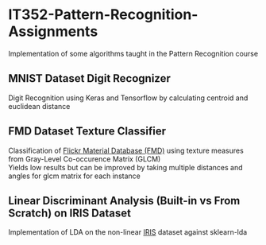 # IT352-Pattern-Recognition-Assignments
 Implementation of some algorithms taught in the Pattern Recognition course
## MNIST Dataset Digit Recognizer
Digit Recognition using Keras and Tensorflow by calculating centroid and euclidean distance

## FMD Dataset Texture Classifier
Classification of [Flickr Material Database (FMD)](https://people.csail.mit.edu/lavanya/fmd.html) using texture measures from Gray-Level Co-occurence Matrix (GLCM)  
Yields low results but can be improved by taking multiple distances and angles for glcm matrix for each instance

## Linear Discriminant Analysis (Built-in vs From Scratch) on IRIS Dataset
Implementation of LDA on the non-linear [IRIS](https://archive.ics.uci.edu/ml/datasets/iris) dataset against sklearn-lda
